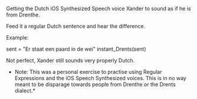 Getting the Dutch iOS Synthesized Speech voice Xander to sound as if he is from Drenthe. 

Feed it a regular Dutch sentence and hear the difference. 

Example:

sent = "Er staat een paard in de wei"
instant_Drents(sent)

Not perfect, Xander still sounds very properly Dutch. 

* Note: This was a personal exercise to practise using Regular Expressions and the iOS Speech Synthesized voices. This is in no way meant to be disparage towards people from Drenthe or the Drents dialect.*


